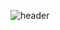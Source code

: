 ﻿![header](https://capsule-render.vercel.app/api?type=waving&color=gradient&height=300&section=header&text=MaengChan&fontSize=90)